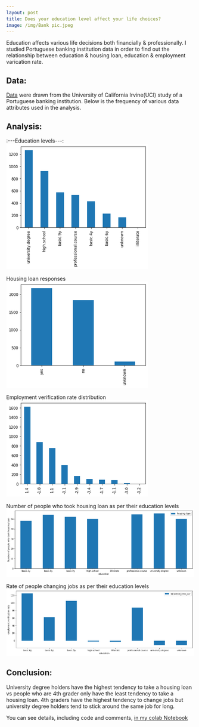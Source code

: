 ```yaml
---
layout: post
title: Does your education level affect your life choices?
image: /img/Bank pic.jpeg
---
```


Education affects various life decisions both financially & professionally. I studied Portuguese banking institution data in order to find out the relationship between education & housing loan, education & employment varication rate.

## Data: 

[Data](https://archive.ics.uci.edu/ml/datasets/Bank+Marketing) were drawn from the University of California Irvine(UCI) study of a Portuguese banking institution. Below is the frequency of various data attributes used in the analysis.

## Analysis:

:---Education levels---:   
![Education levels](/img/education_levels.png)


Housing loan responses
![Housing loan responses](https://github.com/anitashar/anitashar.github.io/blob/master/img/Housing%20loan%20categories.png)

Employment  verification rate distribution
![Employment  verification rate](https://github.com/anitashar/anitashar.github.io/blob/master/img/emplyment%20varications%20rates.png)

Number of people who took housing loan as per their education levels
![Education vs housing loan](https://github.com/anitashar/anitashar.github.io/blob/master/img/education%20vs%20housing%20loan.png)

Rate of people changing jobs as per their education levels
![Education vs employment varification rate](https://github.com/anitashar/anitashar.github.io/blob/master/img/education%20vs%20employment%20varification%20rate.png)

## Conclusion: 

University degree holders have the highest tendency to take a housing loan vs people who are 4th grader only have the least tendency to take a housing loan.
4th graders have the highest tendency to change jobs but university degree holders tend to stick around the same job for long.

You can see details, including code and comments, [in my colab Notebook](https://colab.research.google.com/drive/1crJSmedYbpQfSciFTIGqLwPueqp8txNv)
